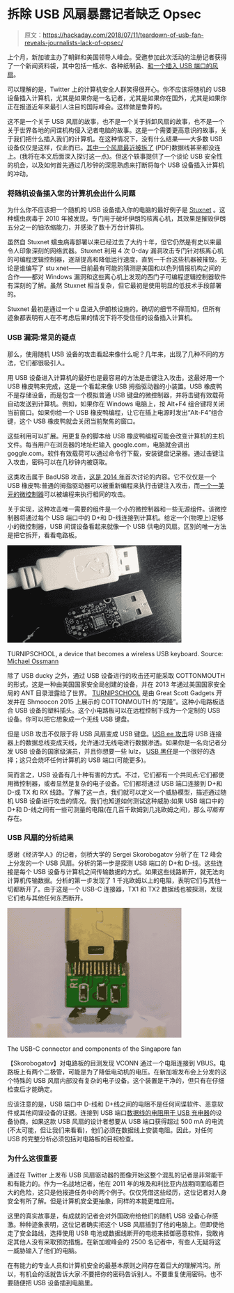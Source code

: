 # 拆除 USB 风扇暴露记者缺乏 Opsec

> 原文：<https://hackaday.com/2018/07/11/teardown-of-usb-fan-reveals-journalists-lack-of-opsec/>

上个月，新加坡主办了朝鲜和美国领导人峰会。受邀参加此次活动的注册记者获得了一个新闻资料袋，其中包括一瓶水、各种纸制品、[和一个插入 USB 端口的风扇](https://twitter.com/HaraldDoornbos/status/1005746788303867905)。

可以理解的是，Twitter 上的计算机安全人群笑得很开心。你不应该将随机的 USB 设备插入计算机，尤其是如果你是一名记者，尤其是如果你在国外，尤其是如果你正在报道近年来最引人注目的国际峰会。这样做是鲁莽的。

这不是一个关于 USB 风扇的故事，也不是一个关于拆卸风扇的故事，也不是一个关于世界各地的间谍机构侵入记者电脑的故事。这是一个需要更高意识的故事，关于我们把什么插入我们的计算机。在这种情况下，没有什么结果——大多数 USB 设备仅仅是这样，仅此而已。[其中一个风扇最近被拆了](http://www.cl.cam.ac.uk/~sps32/usb_fan_report.pdf) (PDF)数据线甚至都没连上。(我将在本文后面深入探讨这一点)。但这个轶事提供了一个谈论 USB 安全性的机会，以及如何首先通过几秒钟的深思熟虑来打断将每个 USB 设备插入计算机的冲动。

### 将随机设备插入您的计算机会出什么问题

为什么你不应该把一个随机的 USB 设备插入你的电脑的最好例子是 [Stuxnet](https://krebsonsecurity.com/2010/09/stuxnet-worm-far-more-sophisticated-than-previously-thought/) 。这种蠕虫病毒于 2010 年被发现，专门用于破坏伊朗的核离心机，其效果是摧毁伊朗五分之一的铀浓缩能力，并感染了数十万台计算机。

虽然自 Stuxnet 蠕虫病毒部署以来已经过去了大约十年，但它仍然是有史以来最令人印象深刻的网络武器。Stuxnet 利用 4 次 0-day 漏洞攻击专门针对核离心机的可编程逻辑控制器，逐渐提高和降低运行速度，直到一千台这些机器被摧毁。无论是谁编写了 stu xnet——目前最有可能的猜测是美国和以色列情报机构之间的合作——都对 Windows 漏洞和这些离心机上发现的西门子可编程逻辑控制器软件有深刻的了解。虽然 Stuxnet 相当复杂，但它最初是使用明显的低技术手段部署的。

Stuxnet 最初是通过一个 u 盘进入伊朗核设施的。确切的细节不得而知，但所有迹象都表明有人在不考虑后果的情况下将不受信任的设备插入计算机。

### USB 漏洞:常见的疑点

那么，使用随机 USB 设备的攻击看起来像什么呢？几年来，出现了几种不同的方法，它们都很吸引人。

用 USB 设备进入计算机的最好也是最容易的方法是击键注入攻击。这最好用一个 USB 橡皮鸭来完成，这是一个看起来像 USB 拇指驱动器的小装置。USB 橡皮鸭不是存储设备，而是包含一个模拟普通 USB 键盘的微控制器，并将击键有效载荷自动发送到计算机。例如，如果你在 Windows 电脑上，按 Alt+F4 组合键将关闭当前窗口。如果你给一个 USB 橡皮鸭编程，让它在插上电源时发出“Alt-F4”组合键，这个 USB 橡皮鸭就会关闭当前聚焦的窗口。

这些利用可以扩展。用更复杂的脚本给 USB 橡皮鸭编程可能会改变计算机的主机文件。每当用户在浏览器的地址栏输入 google.com，电脑就会调出 goggle.com。软件有效载荷可以通过命令行下载，安装键盘记录器。通过击键注入攻击，密码可以在几秒钟内被窃取。

这类攻击属于 BadUSB 攻击，[这是 2014 年](https://hackaday.com/2014/10/05/badusb-means-were-all-screwed/)首次讨论的内容。它不仅仅是一个 USB 橡皮鸭:普通的拇指驱动器可以被重新编程来执行击键注入攻击，而[一个一美元的微控制器](http://0xdeadcode.se/archives/581)可以被编程来执行相同的攻击。

关于实现，这种攻击唯一需要的组件是一个小的微控制器和一些无源组件。该微控制器将通过每个 USB 端口中的 D+和 D-线连接到计算机。给定一个(物理上)足够小的微控制器，USB 间谍设备看起来就像一个 USB 供电的风扇。区别的唯一方法是把它拆开，看看电路板。

[![](img/ef617dc348f77040529a0b83b15355f1.png)](https://hackaday.com/wp-content/uploads/2018/07/btkpnlzcaaapmop.jpg)

TURNIPSCHOOL, a device that becomes a wireless USB keyboard. Source: [Michael Ossmann](https://twitter.com/michaelossmann/status/491641360739352577)

除了 USB ducky 之外，通过 USB 设备进行的攻击还可能采取 COTTONMOUTH 的形式，这是一种由美国国家安全局创建的设备，并在 2013 年通过美国国家安全局的 ANT 目录泄露给了世界。 [TURNIPSCHOOL](http://www.nsaplayset.org/turnipschool) 是由 Great Scott Gadgets 开发并在 Shmoocon 2015 上展示的 COTTONMOUTH 的“克隆”。这种小电路板适合 USB 设备的塑料插头。这个小电路板可以在远程控制下成为一个定制的 USB 设备。你可以把它想象成一个无线 USB 键盘。

但是 USB 攻击不仅限于将 USB 风扇变成 USB 键盘。[USB ee 攻击](https://cyber.bgu.ac.il//t/USBee.pdf)将 USB 连接器上的数据总线变成天线，允许通过无线电进行数据渗透。如果你是一名向记者分发 USB 设备的国家级演员，并且你想要一些 lulz， [USB 黑仔](https://hackaday.com/2015/10/10/the-usb-killer-version-2-0/)是一个很好的选择；这只会烧坏任何计算机的 USB 端口(可能更多)。

简而言之，USB 设备有几十种有害的方式。不过，它们都有一个共同点:它们都使用微控制器，或者显然是复杂的电子设备。它们都将通过 USB 端口连接到 D+和 D-或 TX 和 RX 线路。了解了这一点，我们就可以定义一个威胁模型，描述通过随机 USB 设备进行攻击的情况。我们也知道如何测试这种威胁:如果 USB 端口中的 D+和 D-线之间有一些可测量的电阻(在几百千欧姆到几兆欧姆之间)，那么*可能有*存在。

### USB 风扇的分析结果

感谢《经济学人》的记者，剑桥大学的 Sergei Skorobogatov 分析了在 T2 峰会上分发的一个 USB 风扇。分析的第一步是探测 USB 端口的 D+和 D-线。这些连接是每个 USB 设备与计算机之间传输数据的方式。如果这些线路断开，就无法向计算机传输数据。分析的第一步发现了 1 千兆欧姆以上的电阻，表明它们与其他一切都断开了。由于这是一个 USB-C 连接器，TX1 和 TX2 数据线也被探测，发现它们也与其他任何东西断开。

[![](img/e46084426b7a8f570d5e0e172833f70d.png)](https://hackaday.com/wp-content/uploads/2018/07/guts1.png)

The USB-C connector and components of the Singapore fan

【Skorobogatov】对电路板的目测发现 VCONN 通过一个电阻连接到 VBUS。电路板上有两个二极管，可能是为了降低电动机的电压。在新加坡发布会上分发的这个特殊的 USB 风扇内部没有复杂的电子设备。这个装置是干净的，但只有在仔细检查后才能确定。

应该注意的是，USB 端口中 D-线和 D+线之间的电阻不是任何间谍软件、恶意软件或其他间谍设备的证据。连接到 USB 端口[数据线的电阻用于 USB 充电器](https://learn.adafruit.com/minty-boost/process)的设备协商。如果这款 USB 风扇的设计者想要从 USB 端口获得超过 500 mA 的电流(不太可能，但让我们来看看)，他们必须在数据线上安装电阻。因此，对任何 USB 的完整分析必须包括对电路板的目视检查。

### 为什么这很重要

通过在 Twitter 上发布 USB 风扇驱动器的图像开始这整个混乱的记者是非常能干和有能力的。作为一名战地记者，他在 2011 年的埃及和利比亚内战期间面临着巨大的危险，这只是他报道任务中的两个例子。仅仅凭借这些经历，这位记者对人身安全有所了解。但是计算机安全更抽象，同样的本能更难应用。

这里的真实故事是，有成就的记者会对外国政府给他们的随机 USB 设备心存感激。种种迹象表明，这位记者确实把这个 USB 风扇插到了他的电脑上。但即使他走了安全路线，选择使用 USB 电池或数据线断开的电缆来抵御恶意软件，我敢肯定其他人没有采取预防措施。在新加坡峰会的 2500 名记者中，有些人无疑将这一威胁输入了他们的电脑。

在有能力的专业人员和计算机安全的最基本原则之间存在着巨大的理解鸿沟。所以，有机会的话就告诉大家:不要把你的密码告诉别人。不要重复使用密码。也不要随便把 USB 设备插到电脑里。